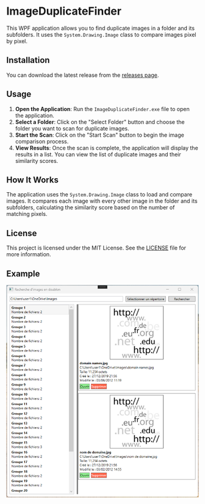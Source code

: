 # ImageDuplicateFinder

This WPF application allows you to find duplicate images in a folder and its subfolders. It uses the `System.Drawing.Image` class to compare images pixel by pixel.

## Installation

You can download the latest release from the [releases page](https://github.com/fredatgithub/ImageDuplicateFinder/releases).

## Usage

1. **Open the Application**: Run the `ImageDuplicateFinder.exe` file to open the application.
2. **Select a Folder**: Click on the "Select Folder" button and choose the folder you want to scan for duplicate images.
3. **Start the Scan**: Click on the "Start Scan" button to begin the image comparison process.
4. **View Results**: Once the scan is complete, the application will display the results in a list. You can view the list of duplicate images and their similarity scores.

## How It Works

The application uses the `System.Drawing.Image` class to load and compare images. It compares each image with every other image in the folder and its subfolders, calculating the similarity score based on the number of matching pixels.

## License

This project is licensed under the MIT License. See the [LICENSE](https://github.com/fredatgithub/ImageDuplicateFinder/blob/master/LICENSE.txt) file for more information.

## Example

![Here is an example:](
https://github.com/fredatgithub/ImageDuplicateFinder/blob/master/Example1.png)